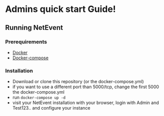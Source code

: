 # Admins quick start Guide!
## Running NetEvent

### Prerequirements

- [Docker](https://docs.docker.com/get-docker/)
- [Docker-compose](https://docs.docker.com/compose/install/)

### Installation

- Download or clone this repository (or the docker-compose.yml)
- if you want to use a different port than 5000/tcp, change the first 5000 the docker-compose.yml
- run `docker-compose up -d`
- visit your NetEvent installation with your browser, login with Admin and Test123.. and configure your instance
